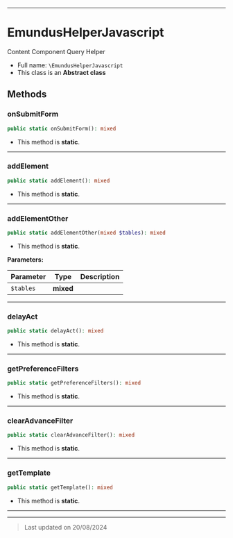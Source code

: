 ***

# EmundusHelperJavascript

Content Component Query Helper



* Full name: `\EmundusHelperJavascript`
* This class is an **Abstract class**




## Methods


### onSubmitForm



```php
public static onSubmitForm(): mixed
```



* This method is **static**.









***

### addElement



```php
public static addElement(): mixed
```



* This method is **static**.









***

### addElementOther



```php
public static addElementOther(mixed $tables): mixed
```



* This method is **static**.




**Parameters:**

| Parameter | Type | Description |
|-----------|------|-------------|
| `$tables` | **mixed** |  |






***

### delayAct



```php
public static delayAct(): mixed
```



* This method is **static**.









***

### getPreferenceFilters



```php
public static getPreferenceFilters(): mixed
```



* This method is **static**.









***

### clearAdvanceFilter



```php
public static clearAdvanceFilter(): mixed
```



* This method is **static**.









***

### getTemplate



```php
public static getTemplate(): mixed
```



* This method is **static**.









***


***
> Last updated on 20/08/2024
